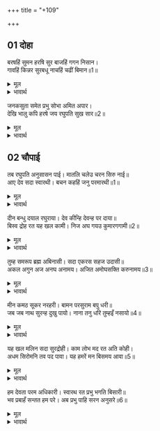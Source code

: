 +++
title = "+109"

+++


## 01 दोहा
बरषहिं सुमन हरषि सुर बाजहिं गगन निसान।  
गावहिं किन्नर सुरबधू नाचहिं चढीं बिमान॥1॥  

<details><summary>मूल</summary>

बरषहिं सुमन हरषि सुर बाजहिं गगन निसान।  
गावहिं किन्नर सुरबधू नाचहिं चढीं बिमान॥1॥  
</details>

<details><summary>भावार्थ</summary>

देवता हर्षित होकर फूल बरसाने लगे। आकाश में डङ्के बजने लगे। किन्नर गाने लगे। विमानों पर चढी अप्सराएँ नाचने लगीं॥1॥  
</details>

जनकसुता समेत प्रभु सोभा अमित अपार।  
देखि भालु कपि हरषे जय रघुपति सुख सार॥2॥  

<details><summary>मूल</summary>

जनकसुता समेत प्रभु सोभा अमित अपार।  
देखि भालु कपि हरषे जय रघुपति सुख सार॥2॥  
</details>

<details><summary>भावार्थ</summary>

श्री जानकीजी सहित प्रभु श्री रामचन्द्रजी की अपरिमित और अपार शोभा देखकर रीछ-वानर हर्षित हो गए और सुख के सार श्री रघुनाथजी की जय बोलने लगे॥2॥  
</details>





## 02 चौपाई
तब रघुपति अनुसासन पाई। मातलि चलेउ चरन सिरु नाई॥  
आए देव सदा स्वारथी। बचन कहहिं जनु परमारथी॥1॥  

<details><summary>मूल</summary>

तब रघुपति अनुसासन पाई। मातलि चलेउ चरन सिरु नाई॥  
आए देव सदा स्वारथी। बचन कहहिं जनु परमारथी॥1॥  
</details>

<details><summary>भावार्थ</summary>

तब श्री रघुनाथजी की आज्ञा पाकर इन्द्र का सारथी मातलि चरणों में सिर नवाकर (रथ लेकर) चला गया। तदनन्तर सदा के स्वार्थी देवता आए। वे ऐसे वचन कह रहे हैं मानो बडे परमार्थी हों॥1॥  
</details>

दीन बन्धु दयाल रघुराया। देव कीन्हि देवन्ह पर दाया॥  
बिस्व द्रोह रत यह खल कामी। निज अघ गयउ कुमारगगामी॥2॥  

<details><summary>मूल</summary>

दीन बन्धु दयाल रघुराया। देव कीन्हि देवन्ह पर दाया॥  
बिस्व द्रोह रत यह खल कामी। निज अघ गयउ कुमारगगामी॥2॥  
</details>

<details><summary>भावार्थ</summary>

हे दीनबन्धु! हे दयालु रघुराज! हे परमदेव! आपने देवताओं पर बडी दया की। विश्व के द्रोह में तत्पर यह दुष्ट, कामी और कुमार्ग पर चलने वाला रावण अपने ही पाप से नष्ट हो गया॥2॥  
</details>

तुम्ह समरूप ब्रह्म अबिनासी। सदा एकरस सहज उदासी॥  
अकल अगुन अज अनघ अनामय। अजित अमोघसक्ति करुनामय॥3॥  

<details><summary>मूल</summary>

तुम्ह समरूप ब्रह्म अबिनासी। सदा एकरस सहज उदासी॥  
अकल अगुन अज अनघ अनामय। अजित अमोघसक्ति करुनामय॥3॥  
</details>

<details><summary>भावार्थ</summary>

आप समरूप, ब्रह्म, अविनाशी, नित्य, एकरस, स्वभाव से ही उदासीन (शत्रु-मित्र-भावरहित), अखण्ड, निर्गुण (मायिक गुणों से रहित), अजन्मे, निष्पाप, निर्विकार, अजेय, अमोघशक्ति (जिनकी शक्ति कभी व्यर्थ नहीं जाती) और दयामय हैं॥3॥  
</details>

मीन कमठ सूकर नरहरी। बामन परसुराम बपु धरी॥  
जब जब नाथ सुरन्ह दुखु पायो। नाना तनु धरि तुम्हइँ नसायो॥4॥  

<details><summary>मूल</summary>

मीन कमठ सूकर नरहरी। बामन परसुराम बपु धरी॥  
जब जब नाथ सुरन्ह दुखु पायो। नाना तनु धरि तुम्हइँ नसायो॥4॥  
</details>

<details><summary>भावार्थ</summary>

आपने ही मत्स्य, कच्छप, वराह, नृसिंह, वामन और परशुराम के शरीर धारण किए। हे नाथ! जब-जब देवताओं ने दुःख पाया, तब-तब अनेकों शरीर धारण करके आपने ही उनका दुःख नाश किया॥4॥  
</details>

यह खल मलिन सदा सुरद्रोही। काम लोभ मद रत अति कोही।  
अधम सिरोमनि तव पद पावा। यह हमरें मन बिसमय आवा॥5॥  

<details><summary>मूल</summary>

यह खल मलिन सदा सुरद्रोही। काम लोभ मद रत अति कोही।  
अधम सिरोमनि तव पद पावा। यह हमरें मन बिसमय आवा॥5॥  
</details>

<details><summary>भावार्थ</summary>

यह दुष्ट मलिन हृदय, देवताओं का नित्य शत्रु, काम, लोभ और मद के परायण तथा अत्यन्त क्रोधी था। ऐसे अधमों के शिरोमणि ने भी आपका परम पद पा लिया। इस बात का हमारे मन में आश्चर्य हुआ॥5॥  
</details>

हम देवता परम अधिकारी। स्वारथ रत प्रभु भगति बिसारी॥  
भव प्रबाहँ सन्तत हम परे। अब प्रभु पाहि सरन अनुसरे॥6॥  

<details><summary>मूल</summary>

हम देवता परम अधिकारी। स्वारथ रत प्रभु भगति बिसारी॥  
भव प्रबाहँ सन्तत हम परे। अब प्रभु पाहि सरन अनुसरे॥6॥  
</details>

<details><summary>भावार्थ</summary>

हम देवता श्रेष्ठ अधिकारी होकर भी स्वार्थपरायण हो आपकी भक्ति को भुलाकर निरन्तर भवसागर के प्रवाह (जन्म-मृत्यु के चक्र) में पडे हैं। अब हे प्रभो! हम आपकी शरण में आ गए हैं, हमारी रक्षा कीजिए॥6॥  
</details>

